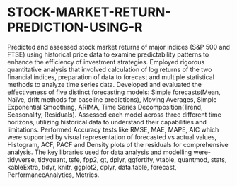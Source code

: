 # STOCK-MARKET-RETURN-PREDICTION-USING-R
Predicted and assessed stock market returns of major indices (S&P 500 and FTSE) using historical price data to examine predictability patterns to enhance the efficiency of investment strategies. Employed rigorous quantitative analysis that involved calculation of log returns of the two financial 
indices, preparation of data to forecast and multiple statistical methods to analyze time series data. Developed and evaluated 
the effectiveness of five distinct forecasting models: Simple forecasts(Mean, Naïve, drift methods for baseline predictions), 
Moving Averages, Simple Exponential Smoothing, ARIMA, Time Series Decomposition(Trend, Seasonality, Residuals). 
Assessed each model across three different time horizons, utilizing historical data to understand their capabilities and 
limitations. Performed Accuracy tests like RMSE, MAE, MAPE, AIC which were supported by visual representation of 
forecasted vs actual values, Histogram, ACF, PACF and Density plots of the residuals for comprehensive analysis. The key 
libraries used for data analysis and modelling were- tidyverse, tidyquant, tsfe, fpp2, gt, dplyr, ggfortify, vtable, quantmod, 
stats, kableExtra, tidyr, knitr, ggplot2, dplyr, data.table, forecast, PerformanceAnalytics, Metrics. 
